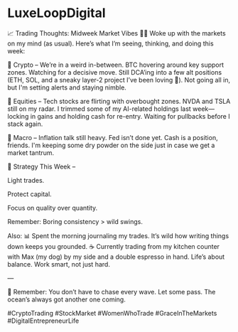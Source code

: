 # LuxeLoopDigital
📈 Trading Thoughts: Midweek Market Vibes 🧠✨
Woke up with the markets on my mind (as usual). Here’s what I’m seeing, thinking, and doing this week:

🔹 Crypto – We’re in a weird in-between. BTC hovering around key support zones. Watching for a decisive move. Still DCA’ing into a few alt positions (ETH, SOL, and a sneaky layer-2 project I’ve been loving 👀). Not going all in, but I'm setting alerts and staying nimble.

🔹 Equities – Tech stocks are flirting with overbought zones. NVDA and TSLA still on my radar. I trimmed some of my AI-related holdings last week—locking in gains and holding cash for re-entry. Waiting for pullbacks before I stack again.

🔹 Macro – Inflation talk still heavy. Fed isn’t done yet. Cash is a position, friends. I'm keeping some dry powder on the side just in case we get a market tantrum.

🔹 Strategy This Week –

Light trades.

Protect capital.

Focus on quality over quantity.

Remember: Boring consistency > wild swings.

Also:
📊 Spent the morning journaling my trades. It’s wild how writing things down keeps you grounded.
☕ Currently trading from my kitchen counter with Max (my dog) by my side and a double espresso in hand. Life’s about balance. Work smart, not just hard.

—

🧠 Remember: You don’t have to chase every wave. Let some pass. The ocean’s always got another one coming.

#CryptoTrading #StockMarket #WomenWhoTrade #GraceInTheMarkets #DigitalEntrepreneurLife

